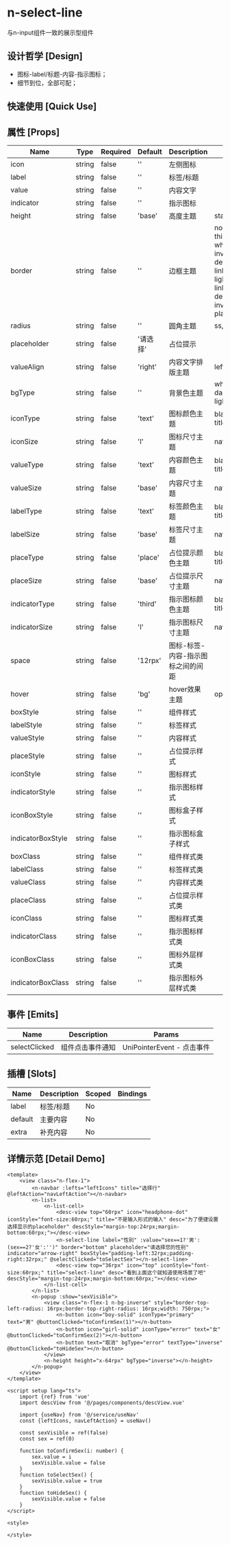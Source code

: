 # n-select-line

与n-input组件一致的展示型组件

## 设计哲学 [Design]

- 图标-label/标题-内容-指示图标；
- 细节到位，全部可配；

## 快速使用 [Quick Use]



## 属性 [Props]

| Name | Type | Required | Default | Description | Choices |
| --- | --- | --- | --- | --- | --- |
| icon | string | false | '' | 左侧图标 |  | 
| label | string | false | '' | 标签/标题 |  | 
| value | string | false | '' | 内容文字 |  | 
| indicator | string | false | '' | 指示图标 |  | 
| height | string | false | 'base' | 高度主题 | statusbar,ss,s,base,l,ll,0,auto,1px,100p,100vh,min-100p,min-100vh,any,mp-any | 
| border | string | false | '' | 边框主题 | none,white,black,default,light,middle,dark,primary,success,warning,error,inverse,custom,link,text,text-second,text-third,text-forth,text-place,text-disabled,left-white,left-black,top-white,top-black,right-white,right-black,bottom-white,bottom-black,left-default,left-light,left-middle,left-dark,left-primary,left-success,left-warning,left-error,left-inverse,left-custom,left-link,left-text,left-text-second,left-text-third,left-text-forth,left-text-place,left-text-disabled,top-default,top-light,top-middle,top-dark,top-primary,top-success,top-warning,top-error,top-inverse,top-custom,top-link,top-text,top-text-second,top-text-third,top-text-forth,top-text-place,top-text-disabled,right-default,right-light,right-middle,right-dark,right-primary,right-success,right-warning,right-error,right-inverse,right-custom,right-link,right-text,right-text-second,right-text-third,right-text-forth,right-text-place,right-text-disabled,bottom-default,bottom-light,bottom-middle,bottom-dark,bottom-primary,bottom-success,bottom-warning,bottom-error,bottom-inverse,bottom-custom,bottom-link,bottom-text,bottom-text-second,bottom-text-third,bottom-text-forth,bottom-text-place,bottom-text-disabled | 
| radius | string | false | '' | 圆角主题 | ss,s,base,l,ll,loading,none | 
| placeholder | string | false | '请选择' | 占位提示 |  | 
| valueAlign | string | false | 'right' | 内容文字排版主题 | left,center,right | 
| bgType | string | false | '' | 背景色主题 | white,black,transparent,nav,default,primary,success,warning,error,custom,link,light,middle,dark,inverse,page,hover,hover-dark,mask,mask-dark,text,text-second,text-third,text-forth,text-inverse,text-place,text-disabled,border,border-light,border-middle,border-dark,none,gradient | 
| iconType | string | false | 'text' | 图标颜色主题 | black,white,transparent,default,primary,success,warning,error,custom,link,text,second,third,forth,place,disabled,inverse,nav-title,nav-icon,nav-item | 
| iconSize | string | false | 'l' | 图标尺寸主题 | nav-title,nav-icon,nav-item,ss,s,base,l,ll | 
| valueType | string | false | 'text' | 内容颜色主题 | black,white,transparent,default,primary,success,warning,error,custom,link,text,second,third,forth,place,disabled,inverse,nav-title,nav-icon,nav-item | 
| valueSize | string | false | 'base' | 内容尺寸主题 | nav-title,nav-icon,nav-item,ss,s,base,l,ll | 
| labelType | string | false | 'text' | 标签颜色主题 | black,white,transparent,default,primary,success,warning,error,custom,link,text,second,third,forth,place,disabled,inverse,nav-title,nav-icon,nav-item | 
| labelSize | string | false | 'base' | 标签尺寸主题 | nav-title,nav-icon,nav-item,ss,s,base,l,ll | 
| placeType | string | false | 'place' | 占位提示颜色主题 | black,white,transparent,default,primary,success,warning,error,custom,link,text,second,third,forth,place,disabled,inverse,nav-title,nav-icon,nav-item | 
| placeSize | string | false | 'base' | 占位提示尺寸主题 | nav-title,nav-icon,nav-item,ss,s,base,l,ll | 
| indicatorType | string | false | 'third' | 指示图标颜色主题 | black,white,transparent,default,primary,success,warning,error,custom,link,text,second,third,forth,place,disabled,inverse,nav-title,nav-icon,nav-item | 
| indicatorSize | string | false | 'l' | 指示图标尺寸主题 | nav-title,nav-icon,nav-item,ss,s,base,l,ll | 
| space | string | false | '12rpx' | 图标-标签-内容-指示图标之间的间距 |  | 
| hover | string | false | 'bg' | hover效果主题 | opacity,bg,bg-dark,bg-opacity | 
| boxStyle | string | false | '' | 组件样式 |  | 
| labelStyle | string | false | '' | 标签样式 |  | 
| valueStyle | string | false | '' | 内容样式 |  | 
| placeStyle | string | false | '' | 占位提示样式 |  | 
| iconStyle | string | false | '' | 图标样式 |  | 
| indicatorStyle | string | false | '' | 指示图标样式 |  | 
| iconBoxStyle | string | false | '' | 图标盒子样式 |  | 
| indicatorBoxStyle | string | false | '' | 指示图标盒子样式 |  | 
| boxClass | string | false | '' | 组件样式类 |  | 
| labelClass | string | false | '' | 标签样式类 |  | 
| valueClass | string | false | '' | 内容样式类 |  | 
| placeClass | string | false | '' | 占位提示样式类 |  | 
| iconClass | string | false | '' | 图标样式类 |  | 
| indicatorClass | string | false | '' | 指示图标样式类 |  | 
| iconBoxClass | string | false | '' | 图标外层样式类 |  | 
| indicatorBoxClass | string | false | '' | 指示图标外层样式类 |  | 

## 事件 [Emits]

| Name | Description | Params |
| --- | --- | --- | 
| selectClicked | 组件点击事件通知 | UniPointerEvent - 点击事件 |

## 插槽 [Slots]

| Name | Description | Scoped | Bindings |
| --- | --- | --- | --- |
| label | 标签/标题 | No |  |
| default | 主要内容 | No |  |
| extra | 补充内容 | No |  |

## 详情示范 [Detail Demo]



```vue
<template>
	<view class="n-flex-1">
		<n-navbar :lefts="leftIcons" title="选择行" @leftAction="navLeftAction"></n-navbar>
		<n-list>
			<n-list-cell>
				<desc-view top="60rpx" icon="headphone-dot" iconStyle="font-size:60rpx;" title="不是输入形式的输入" desc="为了便捷设置选择显示的placeholder" descStyle="margin-top:24rpx;margin-bottom:60rpx;"></desc-view>
				<n-select-line label="性别" :value="sex==1?'男':(sex==2?'女':'')" border="bottom" placeholder="请选择您的性别" indicator="arrow-right" boxStyle="padding-left:32rpx;padding-right:32rpx;" @selectClicked="toSelectSex"></n-select-line>
				<desc-view top="36rpx" icon="top" iconStyle="font-size:60rpx;" title="select-line" desc="看到上面这个就知道使用场景了吧" descStyle="margin-top:24rpx;margin-bottom:60rpx;"></desc-view>
			</n-list-cell>
		</n-list>
		<n-popup :show="sexVisible">
			<view class="n-flex-1 n-bg-inverse" style="border-top-left-radius: 16rpx;border-top-right-radius: 16rpx;width: 750rpx;">
				<n-button icon="boy-solid" iconType="primary" text="男" @buttonClicked="toConfirmSex(1)"></n-button>
				<n-button icon="girl-solid" iconType="error" text="女" @buttonClicked="toConfirmSex(2)"></n-button>
				<n-button text="取消" bgType="error" textType="inverse" @buttonClicked="toHideSex"></n-button>
			</view>
			<n-height height="x-64rpx" bgType="inverse"></n-height>
		</n-popup>
	</view>
</template>

<script setup lang="ts">
	import {ref} from 'vue'
	import descView from '@/pages/components/descView.vue'
	
	import {useNav} from '@/service/useNav'
	const {leftIcons, navLeftAction} = useNav()
	
	const sexVisible = ref(false)
	const sex = ref(0)
	
	function toConfirmSex(i: number) {
		sex.value = i
		sexVisible.value = false
	}
	function toSelectSex() {
		sexVisible.value = true
	}
	function toHideSex() {
		sexVisible.value = false
	}
</script>

<style>

</style>

```

<DemoFrame src="https://www.redou.vip/nprox/#/pages/input/select-line" />
